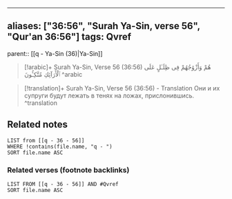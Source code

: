 
---
aliases: ["36:56", "Surah Ya-Sin, verse 56", "Qur'an 36:56"]
tags: Qvref
---

parent:: [[q - Ya-Sin (36)|Ya-Sin]]

> [!arabic]+ Surah Ya-Sin, Verse 56 (36:56)
> <span class="quran-arabic">هُمْ وَأَزْوَٰجُهُمْ فِى ظِلَـٰلٍ عَلَى ٱلْأَرَآئِكِ مُتَّكِـُٔونَ</span>
^arabic

> [!translation]+ Surah Ya-Sin, Verse 56 (36:56) - Translation
> Они и их супруги будут лежать в тенях на ложах, прислонившись.
^translation



## Related notes
```dataview
LIST from [[q - 36 - 56]]
WHERE !contains(file.name, "q - ")
SORT file.name ASC
```

### Related verses (footnote backlinks)
```dataview
LIST FROM [[q - 36 - 56]] AND #Qvref
SORT file.name ASC
```

